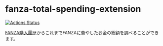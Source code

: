 # fanza-total-spending-extension

[![Actions Status](https://github.com/ekuinox/fanza-total-spending-extension/workflows/build/badge.svg)](https://github.com/ekuinox/fanza-total-spending-extension/actions)

[FANZA購入履歴](https://payment.dmm.co.jp/history/)からこれまでFANZAに費やしたお金の総額を調べることができます。
